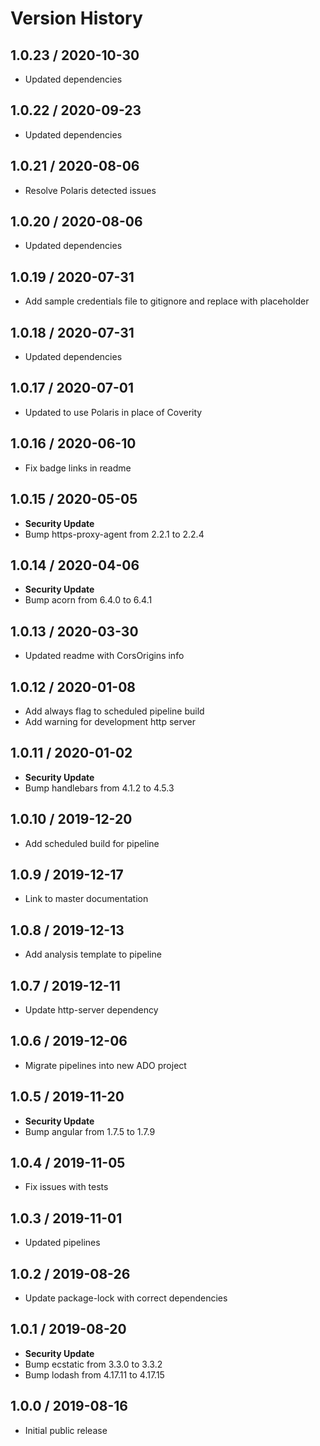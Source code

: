 # Version History

## 1.0.23 / 2020-10-30

- Updated dependencies

## 1.0.22 / 2020-09-23

- Updated dependencies

## 1.0.21 / 2020-08-06

- Resolve Polaris detected issues

## 1.0.20 / 2020-08-06

- Updated dependencies

## 1.0.19 / 2020-07-31

- Add sample credentials file to gitignore and replace with placeholder

## 1.0.18 / 2020-07-31

- Updated dependencies

## 1.0.17 / 2020-07-01

- Updated to use Polaris in place of Coverity

## 1.0.16 / 2020-06-10

- Fix badge links in readme

## 1.0.15 / 2020-05-05

- **Security Update**
- Bump https-proxy-agent from 2.2.1 to 2.2.4

## 1.0.14 / 2020-04-06

- **Security Update**
- Bump acorn from 6.4.0 to 6.4.1

## 1.0.13 / 2020-03-30

- Updated readme with CorsOrigins info

## 1.0.12 / 2020-01-08

- Add always flag to scheduled pipeline build
- Add warning for development http server

## 1.0.11 / 2020-01-02

- **Security Update**
- Bump handlebars from 4.1.2 to 4.5.3

## 1.0.10 / 2019-12-20

- Add scheduled build for pipeline

## 1.0.9 / 2019-12-17

- Link to master documentation

## 1.0.8 / 2019-12-13

- Add analysis template to pipeline

## 1.0.7 / 2019-12-11

- Update http-server dependency

## 1.0.6 / 2019-12-06

- Migrate pipelines into new ADO project

## 1.0.5 / 2019-11-20

- **Security Update**
- Bump angular from 1.7.5 to 1.7.9

## 1.0.4 / 2019-11-05

- Fix issues with tests

## 1.0.3 / 2019-11-01

- Updated pipelines

## 1.0.2 / 2019-08-26

- Update package-lock with correct dependencies

## 1.0.1 / 2019-08-20

- **Security Update**
- Bump ecstatic from 3.3.0 to 3.3.2
- Bump lodash from 4.17.11 to 4.17.15

## 1.0.0 / 2019-08-16

- Initial public release
